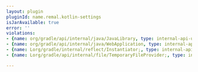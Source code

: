 ```yaml
---
layout: plugin
pluginId: name.remal.kotlin-settings
isJarAvailable: true
error: ''
violations:
- {name: org/gradle/api/internal/java/JavaLibrary, type: internal-api-usage}
- {name: org/gradle/api/internal/java/WebApplication, type: internal-api-usage}
- {name: Lorg/gradle/internal/reflect/Instantiator;, type: internal-api-usage}
- {name: Lorg/gradle/api/internal/file/TemporaryFileProvider;, type: internal-api-usage}

---
```

